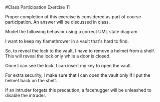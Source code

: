 #Class Participation Exercise 11

Proper completion of this exercise is considered as part of course participation. An answer will be discussed in class.

Model the following behavior using a correct UML state diagram.

I want to keep my flamethrower in a vault that's hard to find.

So, to reveal the lock to the vault, I have to remove a helmet from a shelf. This will reveal the lock only while a door is closed.

Once I can see the lock, I can insert my key to open the vault.

For extra security, I make sure that I can open the vault only if I put the helmet back on the shelf.

If an intruder forgets this precaution, a facehugger will be unleashed to disable the intruder.